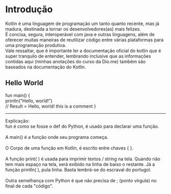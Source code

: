 <!DOCTYPE html>
<html lang="pt-br">
<head>
    <meta charset="UTF-8">
    <meta http-equiv="X-UA-Compatible" content="IE=edge">
    <meta name="viewport" content="width=device-width, initial-scale=1.0">
    <title>Aprendendo Kotlin </title>
</head>
<body>
    <h1>Introdução</h1>
    <p>Kotlin é uma linguagem de programação um tanto quanto recente, mas já madura, destinada a tornar os desenvolvedores(as) mais felizes.<br>
        É concisa, segura, interoperável com java e outras linguagens, além de oferecer muitas maneiras de reutilizar código entre várias plataformas para uma programação produtiva. <br> Vale ressaltar, que é importante ler a documentação oficial do kotlin que é super tranquilo de entender, lembrando inclusive que as informações contidas aqui (minhas anotações do curso da Dio.me) também são baseados na documentação do Kotlin. 
   </p>
   <h2>Hello World</h2>

   <p>fun main() {<br>
        println("Hello, world!")
         <br>// Result = Hello, world! this is a comment
    }
    </p><hr>
<p>Explicação:<br> fun é como se fosse o def do Python, é usado para declarar uma função.<br><br> A main() é a função onde seu programa começa.<br><br>O Corpo de uma função em Kotlin, é escrito entre chaves { }.<br><br> A função print( ) é usada para imprimir textos / string na tela. Quando não tem mais espaço na tela, será exibido na linha de baixo o restante. Já a função println( ), pula linha. Basta lembrá-se do escraval do portugol.<br><br>Outra semelhança com Python é que não precisa de ; (ponto vírgula) no final de cada "código".</p>
    
    
</body>
</html>
